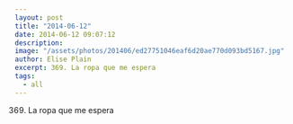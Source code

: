 ```yaml
---
layout: post
title: "2014-06-12"
date: 2014-06-12 09:07:12
description: 
image: "/assets/photos/201406/ed27751046eaf6d20ae770d093bd5167.jpg"
author: Elise Plain
excerpt: 369. La ropa que me espera
tags: 
  - all
---
```


369. La ropa que me espera
<p></p>
